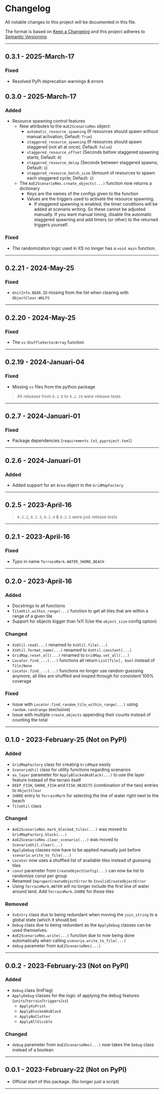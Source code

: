 # Changelog

All notable changes to this project will be documented in this file.

The format is based on [Keep a Changelog]
and this project adheres to [Semantic Versioning](https://semver.org/spec/v2.0.0.html).

[keep a changelog]: https://keepachangelog.com/en/1.0.0/

[//]: # (---)

[//]: # ()
[//]: # (## [Unreleased])

[//]: # ()
[//]: # (- ...)

---

## 0.3.1 - 2025-March-17

### Fixed

- Resolved PyPi deprecation warnings & errors

## 0.3.0 - 2025-March-17

### Added

- Resource spawning control features
  - New attributes to the `AoE2ScenarioRms` object:
    - `automatic_resource_spawning` (If resources should spawn without manual activation; Default: `True`) 
    - `staggered_resource_spawning` (If resources should spawn staggered (not all at once); Default: `False`)
    - `staggered_resource_offset` (Seconds before staggered spawning starts; Default: `0`)
    - `staggered_resource_delay` (Seconds between staggered spawns; Default: `1`)
    - `staggered_resource_batch_size` (Amount of resources to spawn each staggered cycle; Default: `1`)
  - The `AoE2ScenarioRms.create_objects(...)` function now returns a dictionary
    - Keys are the names of the configs given to the function
    - Values are the triggers used to activate the resource spawning. 
      - If staggered spawning is enabled, the timer conditions will be added at scenario writing. 
        So these cannot be adjusted manually. If you want manual timing, disable the automatic staggered 
        spawning and add timers (or other) to the returned triggers yourself.  

### Fixed

- The randomization logic used in XS no longer has a `void main` function.

---

## 0.2.21 - 2024-May-25

### Fixed

- `UnitInfo.BEAR.ID` missing from the list when clearing with `ObjectClear.WOLFS`

---

## 0.2.20 - 2024-May-25

### Fixed

- The `xs` `ShuffleVectorArray` function

---

## 0.2.19 - 2024-Januari-04

### Fixed

- Missing `xs` files from the python package

> All releases from `0.2.8` to `0.2.19` were release tests

---

## 0.2.7 - 2024-Januari-01

### Fixed

- Package dependencies (`requirements.txt`, `pyproject.toml`)

---

## 0.2.6 - 2024-Januari-01

### Added

- Added support for an `Area` object in the `GridMapFactory`

---

## 0.2.5 - 2023-April-16

> `0.2.2`, `0.2.3`, `0.2.4` & `0.2.5` were just release tests

---

## 0.2.1 - 2023-April-16

### Fixed

- Typo in name `TerrainMark.WATER_SHORE_BEACH`

---

## 0.2.0 - 2023-April-16

### Added

- Docstrings to all functions
- `TileUtil.within_range(...)` function to get all tiles that are within a range of a given tile
- Support for objects bigger than 1x1! (Use the `object_size` config option)

### Changed

- `XsUtil.read(...)` renamed to `XsUtil.file(...)`
- `XsUtil.format_name(...)` renamed to `XsUtil.constant(...)`
- `GridMap.reset_all(...)` renamed to `GridMap.set_all(...)`
- `Locator.find_...(...)` functions all return `List[Tile], bool` instead of `Tile|None`
- `Locator.find_...(...)` functions no longer use random guessing anymore, all tiles are shuffled and looped through for consistent 100% coverage

### Fixed

- Issue with `Locator.find_random_tile_within_range(...)` using `random.randrange` (exclusive)
- Issue with multiple `create_objects` appending their counts instead of counting the total

---

## 0.1.0 - 2023-February-25 (Not on PyPI)

### Added

- `GridMapFactory` class for creating `GridMap`s easily
- `ScenarioUtil` class for utility functions regarding scenarios
- `as_layer` parameter for `ApplyBlockedAsBlack(...)` to use the layer feature instead of the terrain itself  
- `DEEP_FISH`, `SHORE_FISH` and `FISH_OBJECTS` (combination of the two) entries to `ObjectClear`
- `SHORE` entry to `TerrainMark` for selecting the line of water right next to the beach
- `TileUtil` class

### Changed

- `AoE2ScenarioRms.mark_blocked_tiles(...)` was moved to `GridMapFactory.block(...)`
- `AoE2ScenarioRms.clear_scenario(...)` was moved to `ScenarioUtil.clear(...)`
- `ApplyDebug` classes now have to be applied manually just before `scenario.write_to_file(...)`
- `Locator` now uses a shuffled list of available tiles instead of guessing tiles
- `const` parameter from `CreateObjectConfig(...)` can now be list to randomize const per group
- Renamed `ImproperCreateObjectError` to `InvalidCreateObjectError`
- Using `TerrainMark.WATER` will no longer include the first line of water around land. Add `TerrainMark.SHORE` for those tiles

### Removed

- `XsEntry` class due to being redundant when moving the `join_string` to a global state (which it should be) 
- `Debug` class due to being redundant as the `ApplyDebug` classes can be used themselves. 
- `AoE2ScenarioRms.write(...)` function due to now being done automatically when calling `scenario.write_to_file(...)`
- `debug` parameter from `AoE2ScenarioRms(...)`

---

## 0.0.2 - 2023-February-23 (Not on PyPI)

### Added

- `Debug` class (IntFlag)
- `ApplyDebug` classes for the logic of applying the debug features (`units`/`terrain`/`triggers`/`xs`)
  - `ApplyXsPrint`
  - `ApplyBlockedAsBlack`
  - `ApplyNoClutter`
  - `ApplyAllVisible`

### Changed

- `debug` parameter from `AoE2ScenarioRms(...)` now takes the `Debug` class instead of a boolean

---

## 0.0.1 - 2023-February-22 (Not on PyPI)

- Official start of this package. (No longer just a script)

---

[//]: # ( Added:      for new features. )
[//]: # ( Changed:    for changes in existing functionality. )
[//]: # ( Deprecated: for soon-to-be removed features. )
[//]: # ( Removed:    for now removed features. )
[//]: # ( Fixed:      for any bug fixes. )
[//]: # ( Security:   in case of vulnerabilities. )
